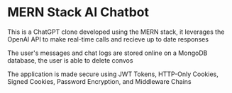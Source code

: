 
# MERN Stack AI Chatbot

This is a ChatGPT clone developed using the MERN stack, it leverages the OpenAI API to make real-time calls and recieve up to date responses

The user's messages and chat logs are stored online on a MongoDB database, the user is able to delete convos

The application is made secure using JWT Tokens, HTTP-Only Cookies, Signed Cookies, Password Encryption, and Middleware Chains

